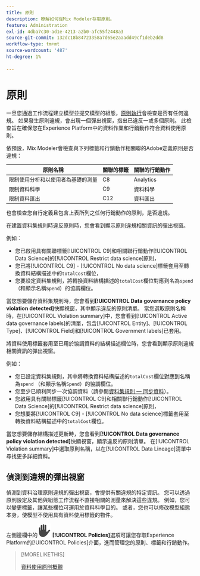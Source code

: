 ```yaml
---
title: 原則
description: 瞭解如何從Mix Modeler存取原則。
feature: Administration
exl-id: 4dba7c30-ad1e-4213-a2b0-afc55f2448a3
source-git-commit: 132dc18b84723358a7d65e2aaadd49cf1deb2dd8
workflow-type: tm+mt
source-wordcount: '487'
ht-degree: 1%

---
```


# 原則

一旦您通過工作流程建立模型並提交模型的組態，[原則執行](https://experienceleague.adobe.com/en/docs/experience-platform/data-governance/enforcement/overview#automatic-enforcement)會檢查是否有任何違規。 如果發生原則違規，會出現一個彈出視窗，指出已違反一或多個原則。 此檢查旨在確保您在Experience Platform中的資料作業和行銷動作符合資料使用原則。

依預設，Mix Modeler會檢查與下列標籤和行銷動作相關聯的Adobe定義原則是否違規：

| 原則名稱 | 關聯的標籤 | 關聯的行銷動作 |
|---|---|---|
| 限制使用分析和以使用者為基礎的測量 | C8 | Analytics |
| 限制資料科學 | C9 | 資料科學 |
| 限制資料匯出 | C12 | 資料匯出 |

也會檢查您自行定義且包含上表所列之任何行銷動作的原則，是否違規。

在建置資料集規則時違反原則時，您會看到顯示原則違規相關資訊的彈出視窗。

例如：

- 您已啟用具有關聯標籤[!UICONTROL C9]和相關聯行銷動作[!UICONTROL Data Science]的[!UICONTROL Restrict data science]原則，
- 您已將[!UICONTROL C9] - [!UICONTROL No data science]標籤套用至轉換資料結構描述中的`totalCost`欄位，
- 您要設定資料集規則，將轉換資料結構描述的`totalCost`欄位對應到名為`spend` （和顯示名稱`Spend`）的協調欄位。

當您想要儲存資料集規則時，您會看到&#x200B;**[!UICONTROL Data governance policy violation detected]**&#x200B;快顯視窗，其中顯示違反的原則清單。 當您選取原則名稱時，在[!UICONTROL Violation summary]中，您會看到[!UICONTROL Active data governance labels]的清單，包含[!UICONTROL Entity]、[!UICONTROL Type]、[!UICONTROL Field]和[!UICONTROL Government labels]已套用。

<!-- pending screenshot -->

將資料使用標籤套用至已用於協調資料的結構描述欄位時，您會看到顯示原則違規相關資訊的彈出視窗。

例如：

- 您已設定資料集規則，其中將轉換資料結構描述的`totalCost`欄位對應到名稱為`spend` （和顯示名稱`Spend`）的協調欄位。
- 您至少已順利同步一次協調資料（請參閱[資料集規則 — 同步資料](/help/harmonize-data/dataset-rules.md#sync-data)）。
- 您啟用具有關聯標籤[!UICONTROL C9]和相關聯行銷動作[!UICONTROL Data Science]的[!UICONTROL Restrict data science]原則，
- 您想要將[!UICONTROL C9] - [!UICONTROL No data science]標籤套用至轉換資料結構描述中的`totalCost`欄位。

當您想要儲存結構描述更新時，您會看到&#x200B;**[!UICONTROL Data governance policy violation detected]**&#x200B;快顯視窗，顯示違反的原則清單。 在[!UICONTROL Violation summary]中選取原則名稱，以在[!UICONTROL Data Lineage]清單中尋找更多詳細資料。

<!-- pending screenshot -->

## 偵測到違規的彈出視窗

偵測到資料治理原則違規的彈出視窗，會提供有關違規的特定資訊。 您可以透過原則設定及其他與組態工作流程不直接相關的測量來解決這些違規。 例如，您可以變更標籤，讓某些欄位可運用於資料科學目的。 或者，您也可以修改模型組態本身，使模型不使用具有資料使用標籤的物件。

左側邊欄中的![隱私權](/help/assets/icons/Privacy.svg) **[!UICONTROL Policies]**&#x200B;選項可讓您存取Experience Platform的[!UICONTROL Policies]介面，進而管理您的原則、標籤和行銷動作。

<!--
Currently,  Mix Modeler does not support all of the data governance functionality offered by Experience Platform. Field level access control is supported. See [Field level access control](../harmonize-data/dataset-rules.md#field-level-access-control)
-->

>[!MORELIKETHIS]
>
>[資料使用原則概觀](https://experienceleague.adobe.com/en/docs/experience-platform/data-governance/policies/overview)
>
>

